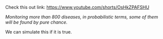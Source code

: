 Check this out link: https://www.youtube.com/shorts/OsHkZPAFSHU

*Monitoring more than 800 diseases, in probabilistic terms, some of them will be found by pure chance.*

We can simulate this if it is true.

